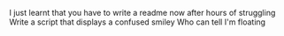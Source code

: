 I just learnt that you have to write a readme now after hours of struggling
Write a script that displays a confused smiley
Who can tell I'm floating 
